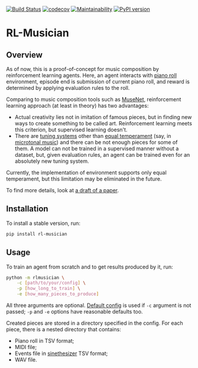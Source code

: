 [![Build Status](https://travis-ci.org/Nikolay-Lysenko/rl-musician.svg?branch=master)](https://travis-ci.org/Nikolay-Lysenko/rl-musician)
[![codecov](https://codecov.io/gh/Nikolay-Lysenko/rl-musician/branch/master/graph/badge.svg)](https://codecov.io/gh/Nikolay-Lysenko/rl-musician)
[![Maintainability](https://api.codeclimate.com/v1/badges/a43618b5f9454d01186c/maintainability)](https://codeclimate.com/github/Nikolay-Lysenko/rl-musician/maintainability)
[![PyPI version](https://badge.fury.io/py/rl-musician.svg)](https://badge.fury.io/py/rl-musician)

# RL-Musician

## Overview

As of now, this is a proof-of-concept for music composition by reinforcement learning agents. Here, an agent interacts with [piano roll](https://en.wikipedia.org/wiki/Piano_roll#In_digital_audio_workstations) environment, episode end is submission of current piano roll, and reward is determined by applying evaluation rules to the roll.

Comparing to music composition tools such as [MuseNet](https://openai.com/blog/musenet/), reinforcement learning approach (at least in theory) has two advantages:
* Actual creativity lies not in imitation of famous pieces, but in finding new ways to create something to be called art. Reinforcement learning meets this criterion, but supervised learning doesn't.
* There are [tuning systems](https://en.wikipedia.org/wiki/Musical_tuning#Tuning_systems) other than [equal temperament](https://en.wikipedia.org/wiki/Equal_temperament) (say, in [microtonal music](https://en.wikipedia.org/wiki/Microtonal_music)) and there can be not enough pieces for some of them. A model can not be trained in a supervised manner without a dataset, but, given evaluation rules, an agent can be trained even for an absolutely new tuning system.

Currently, the implementation of environment supports only equal temperament, but this limitation may be eliminated in the future.

To find more details, look at [a draft of a paper](https://github.com/Nikolay-Lysenko/rl-musician/blob/master/docs/paper/paper.pdf).

## Installation

To install a stable version, run:
```bash
pip install rl-musician
```

## Usage

To train an agent from scratch and to get results produced by it, run:
```bash
python -m rlmusician \
    -c [path/to/your/config] \
    -p [how_long_to_train] \
    -e [how_many_pieces_to_produce]
```

All three arguments are optional. [Default config](https://github.com/Nikolay-Lysenko/rl-musician/blob/master/rlmusician/configs/default_config.yml) is used if `-c` argument is not passed; `-p` and `-e` options have reasonable defaults too.

Created pieces are stored in a directory specified in the config. For each piece, there is a nested directory that contains:
* Piano roll in TSV format;
* MIDI file;
* Events file in [sinethesizer](https://github.com/Nikolay-Lysenko/sinethesizer) TSV format;
* WAV file.
